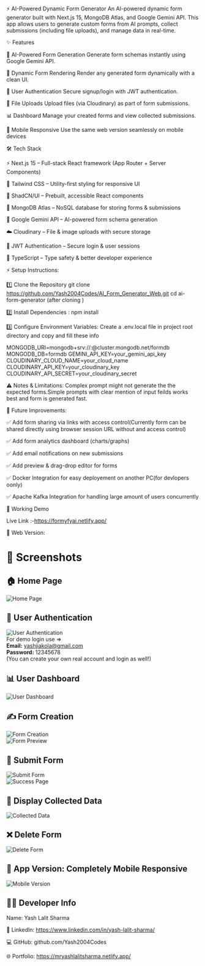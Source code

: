⚡ AI-Powered Dynamic Form Generator
An AI-powered dynamic form generator built with Next.js 15, MongoDB Atlas, and Google Gemini API.
This app allows users to generate custom forms from AI prompts, collect submissions (including file uploads), and manage data in real-time.


✨ Features

🤖 AI-Powered Form Generation
Generate form schemas instantly using Google Gemini API.

📝 Dynamic Form Rendering
Render any generated form dynamically with a clean UI.

👤 User Authentication
Secure signup/login with JWT authentication.

📂 File Uploads
Upload files (via Cloudinary) as part of form submissions.

📊 Dashboard
Manage your created forms and view collected submissions.

📱 Mobile Responsive 
Use the same web version seamlessly on mobile devices

🛠️ Tech Stack

⚡ Next.js 15 – Full-stack React framework (App Router + Server Components)

🌊 Tailwind CSS – Utility-first styling for responsive UI

🎨 ShadCN/UI – Prebuilt, accessible React components

🍃 MongoDB Atlas – NoSQL database for storing forms & submissions

🤖 Google Gemini API – AI-powered form schema generation

☁️ Cloudinary – File & image uploads with secure storage

🔐 JWT Authentication – Secure login & user sessions

🔧 TypeScript – Type safety & better developer experience

⚡ Setup Instructions:

1️⃣ Clone the Repository
git clone  https://github.com/Yash2004Codes/AI_Form_Generator_Web.git
cd ai-form-generator (after cloning )

2️⃣ Install Dependencies : npm install

3️⃣ Configure Environment Variables:
Create a .env.local file in project root directory and copy and fill these info

MONGODB_URI=mongodb+srv://<username>:<password>@cluster.mongodb.net/formdb
MONGODB_DB=formdb
GEMINI_API_KEY=your_gemini_api_key
CLOUDINARY_CLOUD_NAME=your_cloud_name
CLOUDINARY_API_KEY=your_cloudinary_key
CLOUDINARY_API_SECRET=your_cloudinary_secret



⚠️ Notes & Limitations:
Complex prompt might not generate the the expected forms.Simple prompts with clear mention of input feilds works best and form is generated fast.

🌱 Future Improvements:

✅ Add form sharing via links with access control(Currently form can be shared directly using browser session URL without and access control)

✅ Add form analytics dashboard (charts/graphs)

✅ Add email notifications on new submissions

✅ Add preview & drag-drop editor for forms

✅ Docker Integration for easy deployement on another PC(for devlopers oonly)

✅ Apache Kafka Integration for handling large amount of users concurrently


🎯 Working Demo

Live Link :-https://formyfyai.netlify.app/

🔗 Web Version: 

# 📸 Screenshots

## 🏠 Home Page  
![Home Page](screenshots/HomePage.png)

## 🔐 User Authentication  
![User Authentication](screenshots/Authenticate.png)  
For demo login use =>  
**Email:** yashjiakola@gmail.com  
**Password:** 12345678  
(You can create your own real account and login as well!)

## 📊 User Dashboard  
![User Dashboard](screenshots/overview.png)

## ✍️ Form Creation  
![Form Creation](screenshots/prompt.png)  
![Form Preview](screenshots/preview.png)

## 📝 Submit Form  
![Submit Form](screenshots/submitedform.png)  
![Success Page](screenshots/success.png)

## 📂 Display Collected Data  
![Collected Data](screenshots/collectedData.png)

## ❌ Delete Form  
![Delete Form](screenshots/delete.png)

## 📱 App Version: Completely Mobile Responsive  
![Mobile Version](screenshots/mobile.jpg)




## 👨‍💻 Developer Info

Name: Yash Lalit Sharma

💼 LinkedIn: https://www.linkedin.com/in/yash-lalit-sharma/

💻 GitHub: github.com/Yash2004Codes

🌐 Portfolio: https://mryashlalitsharma.netlify.app/
